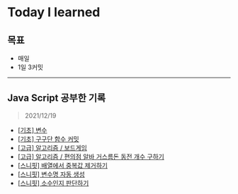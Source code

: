 # Today I learned

## 목표
- 매일
- 1일 3커밋
---
## Java Script 공부한 기록
>2021/12/19
- [[기초] 변수](./JS/var.md)
- [[기초] 구구단 함수 커밋](./JS/multiplication_table.js)
- [[고급] 알고리즘 / 보드게임](./algorithm/boardGame.js)
- [[고급] 알고리즘 / 편의점 알바 거스름돈 동전 개수 구하기](./algorithm/greedy_change.js)
- [[스니핏] 배열에서 중복값 제거하기](./JS-snippet/remove_duplication.js)
- [[스니핏] 변수명 자동 생성](./JS-snippet/make_auto_varName.js)
- [[스니핏] 소수인지 판단하기](./JS-snippet/isPrimeNumber.js)
